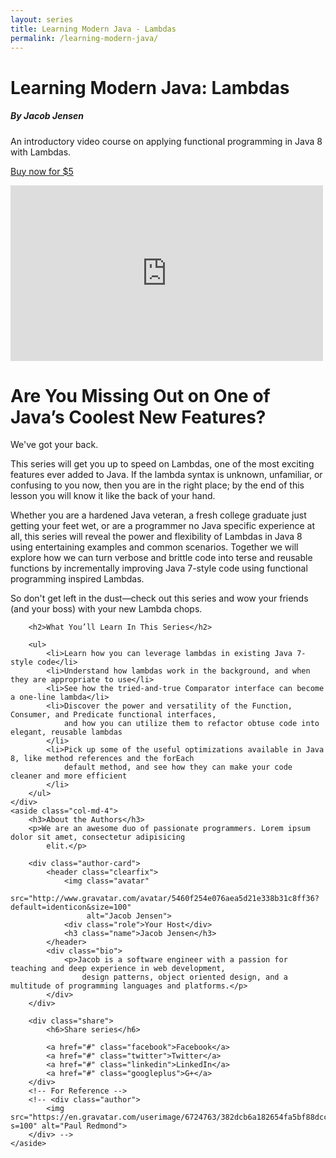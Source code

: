 ```yaml
---
layout: series
title: Learning Modern Java - Lambdas
permalink: /learning-modern-java/
---
```


<div class="jumbotron">
    <div class="row">
        <div class="col-md-6">
            <h1>Learning Modern Java: Lambdas</h1>
            <h5>By Jacob Jensen</h5>
            <p>An introductory video course on applying functional programming in Java 8 with Lambdas.</p>
            <p><a class="btn btn-lg btn-primary" href="#" role="button">Buy now for $5</a></p>
        </div>
        <div class="col-md-6">
            <div class="intro-video video-wrapper">
                <iframe src="https://player.vimeo.com/video/158359808?color=ffffff&title=0&byline=0&portrait=0" width="500" height="281" class="video" frameborder="0" webkitallowfullscreen mozallowfullscreen allowfullscreen></iframe>            </div>
        </div>
    </div>
</div>

<div class="row">
    <div class="col-md-8">
        <h1>Are You Missing Out on One of Java’s Coolest New Features?</h1>
        <p>We've got your back.</p>
        <p class="lead">This series will get you up to speed on Lambdas, one of the most exciting features ever added to Java. If
            the lambda syntax is unknown, unfamiliar, or confusing to you now, then you are in the right place; by
            the end of this lesson you will know it like the back of your hand.</p>
        <p>Whether you are a hardened Java veteran, a fresh college graduate just getting your feet wet, or are a
            programmer no Java specific experience at all, this series will reveal the power and flexibility of
            Lambdas in Java 8 using entertaining examples and common scenarios. Together we will explore how we can
            turn verbose and brittle code into terse and reusable functions by incrementally improving Java 7-style
            code using functional programming inspired Lambdas.</p>
        <p>So don't get left in the dust&mdash;check out this series and wow your friends (and your boss) with your new
            Lambda chops. </p>

        <h2>What You’ll Learn In This Series</h2>

        <ul>
            <li>Learn how you can leverage lambdas in existing Java 7-style code</li>
            <li>Understand how lambdas work in the background, and when they are appropriate to use</li>
            <li>See how the tried-and-true Comparator interface can become a one-line lambda</li>
            <li>Discover the power and versatility of the Function, Consumer, and Predicate functional interfaces,
                and how you can utilize them to refactor obtuse code into elegant, reusable lambdas
            </li>
            <li>Pick up some of the useful optimizations available in Java 8, like method references and the forEach
                default method, and see how they can make your code cleaner and more efficient
            </li>
        </ul>
    </div>
    <aside class="col-md-4">
        <h3>About the Authors</h3>
        <p>We are an awesome duo of passionate programmers. Lorem ipsum dolor sit amet, consectetur adipisicing
            elit.</p>

        <div class="author-card">
            <header class="clearfix">
                <img class="avatar"
                     src="http://www.gravatar.com/avatar/5460f254e076aea5d21e338b31c8ff36?default=identicon&size=100"
                     alt="Jacob Jensen">
                <div class="role">Your Host</div>
                <h3 class="name">Jacob Jensen</h3>
            </header>
            <div class="bio">
                <p>Jacob is a software engineer with a passion for teaching and deep experience in web development,
                    design patterns, object oriented design, and a multitude of programming languages and platforms.</p>
            </div>
        </div>

        <div class="share">
            <h6>Share series</h6>

            <a href="#" class="facebook">Facebook</a>
            <a href="#" class="twitter">Twitter</a>
            <a href="#" class="linkedin">LinkedIn</a>
            <a href="#" class="googleplus">G+</a>
        </div>
        <!-- For Reference -->
        <!-- <div class="author">
            <img src="https://en.gravatar.com/userimage/6724763/382dcb6a182654fa5bf88dcc4624f11c.jpeg?s=100" alt="Paul Redmond">
        </div> -->
    </aside>
</div>
